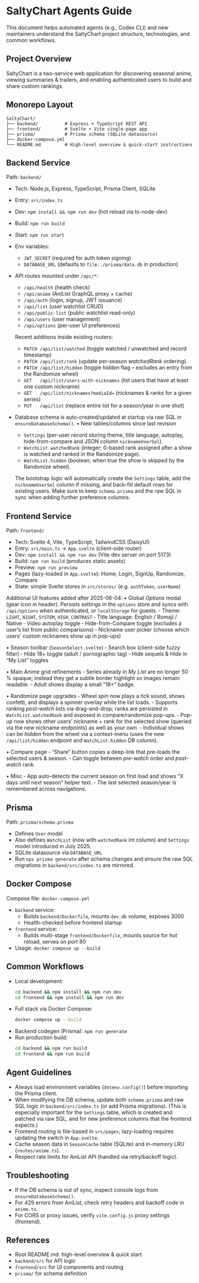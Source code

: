  # SaltyChart Agents Guide

 This document helps automated agents (e.g., Codex CLI) and new maintainers
 understand the SaltyChart project structure, technologies, and common workflows.

 ## Project Overview
 SaltyChart is a two-service web application for discovering seasonal anime,
 viewing summaries & trailers, and enabling authenticated users to build
 and share custom rankings.

 ## Monorepo Layout
 ```text
 SaltyChart/
 ├── backend/          # Express + TypeScript REST API
 ├── frontend/         # Svelte + Vite single-page app
 ├── prisma/           # Prisma schema (SQLite datasource)
 ├── docker-compose.yml
 └── README.md         # High-level overview & quick-start instructions
 ```

 ## Backend Service
 Path: `backend/`
 - Tech: Node.js, Express, TypeScript, Prisma Client, SQLite
 - Entry: `src/index.ts`
 - Dev: `npm install && npm run dev` (hot reload via ts-node-dev)
 - Build: `npm run build`
 - Start: `npm run start`
 - Env variables:
   - `JWT_SECRET` (required for auth token signing)
   - `DATABASE_URL` (defaults to `file:./prisma/data.db` in production)
- API routes mounted under `/api/*`:
  - `/api/health`          (health check)
  - `/api/anime`           (AniList GraphQL proxy + cache)
  - `/api/auth`            (login, signup, JWT issuance)
  - `/api/list`            (user watchlist CRUD)
  - `/api/public-list`     (public watchlist read-only)
  - `/api/users`           (user management)
  - `/api/options`         (per-user UI preferences)

  Recent additions inside existing routers:
  - `PATCH /api/list/watched`   (toggle watched / unwatched and record timestamp)
  - `PATCH /api/list/rank`      (update per-season *watchedRank* ordering)
  - `PATCH /api/list/hidden`    (toggle *hidden* flag – excludes an entry from the Randomize wheel)
  - `GET   /api/list/users-with-nicknames` (list users that have at least one custom nickname)
  - `GET   /api/list/nicknames?mediaId=`   (nicknames & ranks for a given series)
  - `PUT   /api/list`           (replace entire list for a season/year in one shot)
- Database schema is auto-created/updated at startup via raw SQL in `ensureDatabaseSchema()`.
  • New tables/columns since last revision
    - `Settings` (per-user record storing theme, title language, autoplay, hide-from-compare and JSON column `nicknameUserSel`).
    - `WatchList.watchedRank` (integer; 0-based rank assigned after a show is watched and ranked in the Randomize page).
    - `WatchList.hidden` (boolean; when true the show is skipped by the Randomize wheel).

  The bootstrap logic will automatically create the `Settings` table, add the
  `nicknameUserSel` column if missing, and back-fill default rows for existing
  users.  Make sure to keep `schema.prisma` and the raw SQL in sync when adding
  further preference columns.

 ## Frontend Service
 Path: `frontend/`
 - Tech: Svelte 4, Vite, TypeScript, TailwindCSS (DaisyUI)
 - Entry: `src/main.ts` → `App.svelte` (client-side router)
 - Dev: `npm install && npm run dev` (Vite dev server on port 5173)
 - Build: `npm run build` (produces static assets)
 - Preview: `npm run preview`
- Pages (lazy-loaded in `App.svelte`): Home, Login, SignUp, Randomize, Compare
- State: simple Svelte stores in `src/stores/` (e.g. `authToken`, `userName`)

 Additional UI features added after 2025-06-04:
 • Global *Options* modal (gear icon in header).  Persists settings in the
   `options` store and syncs with `/api/options` when authenticated, or
   `localStorage` for guests.
   ‑ Theme: `LIGHT`, `NIGHT`, `SYSTEM`, `HIGH_CONTRAST`
   ‑ Title language: English / Romaji / Native
   ‑ Video autoplay toggle
   ‑ Hide-from-Compare toggle (excludes a user’s list from public comparisons)
   ‑ Nickname user picker (choose which users’ custom nicknames show up in pop-ups)

 • Season toolbar (`SeasonSelect.svelte`)
   ‑ Search box (client-side fuzzy filter)
   ‑ Hide 18+ toggle (adult / pornographic tag)
   ‑ Hide sequels & Hide in “My List” toggles

 • Main Anime grid refinements
   ‑ Series already in *My List* are no longer 50 % opaque; instead they get a
     subtle border highlight so images remain readable.
   ‑ Adult shows display a small “18+” badge.

 • Randomize page upgrades
   ‑ Wheel spin now plays a *tick* sound, shows confetti, and displays a spinner
     overlay while the list loads.
   ‑ Supports ranking *post-watch* lists via drag-and-drop; ranks are persisted
     in `WatchList.watchedRank` and exposed in compare/randomize pop-ups.
   ‑ Pop-up now shows other users’ nickname + rank for the selected show
     (queried via the new nickname endpoints) as well as your own.
   ‑ Individual shows can be *hidden* from the wheel via a context-menu (uses the
     new `/api/list/hidden` endpoint and `WatchList.hidden` DB column).

 • Compare page
   ‑ “Share” button copies a deep-link that pre-loads the selected users & season.
   ‑ Can toggle between *pre-watch* order and *post-watch* rank.

 • Misc
   ‑ App auto-detects the current season on first load and shows “X days until
     next season” helper text.
   ‑ The last selected season/year is remembered across navigations.

 ## Prisma
 Path: `prisma/schema.prisma`
 - Defines `User` model
 - Also defines `WatchList` (now with `watchedRank` int column) and `Settings`
   model introduced in July 2025.
 - SQLite datasource via `DATABASE_URL`
 - Run `npx prisma generate` after schema changes and ensure the raw SQL
   migrations in `backend/src/index.ts` are mirrored.

 ## Docker Compose
 Compose file: `docker-compose.yml`
 - `backend` service:
   - Builds `backend/Dockerfile`, mounts `dev.db` volume, exposes 3000
   - Health-checked before frontend startup
 - `frontend` service:
   - Builds multi-stage `frontend/Dockerfile`, mounts source for hot reload, serves on port 80
 - Usage: `docker compose up --build`

 ## Common Workflows
 - Local development:
   ```bash
   cd backend && npm install && npm run dev
   cd frontend && npm install && npm run dev
   ```
 - Full stack via Docker Compose:
   ```bash
   docker compose up --build
   ```
 - Backend codegen (Prisma): `npm run generate`
 - Run production build:
   ```bash
   cd backend && npm run build
   cd frontend && npm run build
   ```

 ## Agent Guidelines
 - Always load environment variables (`dotenv.config()`) before importing the Prisma client.
- When modifying the DB schema, update both `schema.prisma` and raw SQL logic in
  `backend/src/index.ts` (or add Prisma migrations).
   (This is especially important for the `Settings` table, which is created and
   patched via raw SQL, and for new preference columns that the frontend
   expects.)
 - Frontend routing is file-based in `src/pages`; lazy-loading requires updating
   the switch in `App.svelte`.
 - Cache season data in `SeasonCache` table (SQLite) and in-memory LRU (`routes/anime.ts`).
 - Respect rate limits for AniList API (handled via retry/backoff logic).

 ## Troubleshooting
 - If the DB schema is out of sync, inspect console logs from `ensureDatabaseSchema()`.
 - For 429 errors from AniList, check retry headers and backoff code in `anime.ts`.
 - For CORS or proxy issues, verify `vite.config.js` proxy settings (frontend).

 ## References
 - Root README.md: high-level overview & quick start
 - `backend/src` for API logic
 - `frontend/src` for UI components and routing
 - `prisma/` for schema definition
